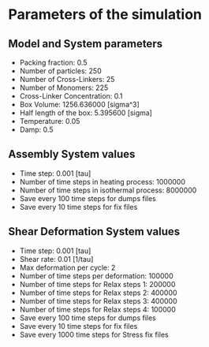 # Parameters of the simulation


## Model and System parameters

- Packing fraction: 0.5
- Number of particles: 250
- Number of Cross-Linkers: 25
- Number of Monomers: 225
- Cross-Linker Concentration: 0.1
- Box Volume: 1256.636000 [sigma^3]
- Half length of the box: 5.395600 [sigma]
- Temperature: 0.05
- Damp: 0.5

 ## Assembly System values 

- Time step: 0.001 [tau]
- Number of time steps in heating process: 1000000
- Number of time steps in isothermal process: 8000000
- Save every 100 time steps for dumps files
- Save every 10 time steps for fix files

 ## Shear Deformation System values 

- Time step: 0.001 [tau]
- Shear rate: 0.01 [1/tau]
- Max deformation per cycle: 2
- Number of time steps per deformation: 100000
- Number of time steps for Relax steps 1: 200000
- Number of time steps for Relax steps 2: 400000
- Number of time steps for Relax steps 3: 400000
- Number of time steps for Relax steps 4: 100000
- Save every 100 time steps for dumps files
- Save every 10 time steps for fix files
- Save every 1000 time steps for Stress fix files
